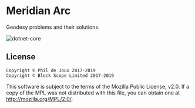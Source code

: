 # Meridian Arc

Geodesy problems and their solutions.

![dotnet-core](https://github.com/BlockScope/meridian-arc/workflows/dotnet-core/badge.svg)

## License

```
Copyright © Phil de Joux 2017-2019
Copyright © Block Scope Limited 2017-2019
```

This software is subject to the terms of the Mozilla Public License, v2.0. If
a copy of the MPL was not distributed with this file, you can obtain one at
http://mozilla.org/MPL/2.0/.

